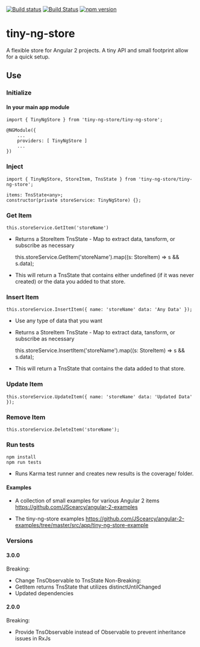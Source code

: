 [![Build status](https://ci.appveyor.com/api/projects/status/6r401wlebcgprnam?svg=true)](https://ci.appveyor.com/project/JScearcy/tiny-ng-store)
[![Build Status](https://travis-ci.org/JScearcy/tiny-ng-store.svg?branch=master)](https://travis-ci.org/JScearcy/tiny-ng-store)
[![npm version](https://badge.fury.io/js/tiny-ng-store.svg)](https://badge.fury.io/js/tiny-ng-store)

# tiny-ng-store

A flexible store for Angular 2 projects. 
A tiny API and small footprint allow for a quick setup.



## Use

### Initialize
#### In your main app module
    import { TinyNgStore } from 'tiny-ng-store/tiny-ng-store';

    @NGModule({
        ...
        providers: [ TinyNgStore ]
        ...
    })
    

### Inject
    import { TinyNgStore, StoreItem, TnsState } from 'tiny-ng-store/tiny-ng-store';

    items: TnsState<any>;
    constructor(private storeService: TinyNgStore) {};

### Get Item
    this.storeService.GetItem('storeName')
* Returns a StoreItem TnsState - Map to extract data, tansform, or subscribe as necessary
    
    this.storeService.GetItem('storeName').map((s: StoreItem) => s && s.data);
* This will return a TnsState that contains either undefined (if it was never created) or the data you added to that store.

### Insert Item 
    this.storeService.InsertItem({ name: 'storeName' data: 'Any Data' });
* Use any type of data that you want
* Returns a StoreItem TnsState - Map to extract data, tansform, or subscribe as necessary

    this.storeService.InsertItem('storeName').map((s: StoreItem) => s && s.data);
* This will return a TnsState that contains the data added to that store.


### Update Item
    this.storeService.UpdateItem({ name: 'storeName' data: 'Updated Data' });

### Remove Item
    this.storeService.DeleteItem('storeName');

### Run tests   
    npm install
    npm run tests
* Runs Karma test runner and creates new results is the coverage/ folder.


#### Examples
* A collection of small examples for various Angular 2 items
    https://github.com/JScearcy/angular-2-examples

* The tiny-ng-store examples
    https://github.com/JScearcy/angular-2-examples/tree/master/src/app/tiny-ng-store-example

### Versions
#### 3.0.0
Breaking:
* Change TnsObservable to TnsState
Non-Breaking:
* GetItem returns TnsState that utilizes distinctUntilChanged
* Updated dependencies

#### 2.0.0
Breaking:
* Provide TnsObservable instead of Observable to prevent inheritance issues in RxJs
